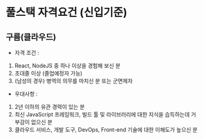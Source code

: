 #  풀스택 자격요건 (신입기준)
## **구름(클라우드)**
- 자격 조건 : 
1. React, NodeJS 중 하나 이상을 경험해 보신 분
2. 초대졸 이상 (졸업예정자 가능)
3. (남성의 경우) 병역의 의무를 마치신 분 또는 군면제자

- 우대사항 : 
1. 2년 이하의 유관 경력이 있는 분
2. 최신 JavaScript 프레임워크, 빌드 툴 및 라이브러리에 대한 지식을 습득하는데 거부감이 없으신 분
3. 클라우드 서비스, 개발 도구, DevOps, Front-end 기술에 대한 이해도가 높으신 분

